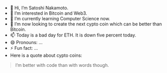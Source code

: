 - 👋 Hi, I’m Satoshi Nakamoto.
- 👀 I’m interested in Bitcoin and Web3.
- 🌱 I’m currently learning Computer Science now.
- 💞️ I’m now looking to create the next cypto coin which can be better than Bitcoin. 
- 📫 Today is a bad day for ETH. It is down five percent today.
- 😄 Pronouns: ...
- ⚡ Fun fact: ...
- Here is a quote about cypto coins:

> I’m better with code than with words though.


<!---
Ben-2046/Ben-2046 is a ✨ special ✨ repository because its `README.md` (this file) appears on your GitHub profile.
You can click the Preview link to take a look at your changes.
--->
